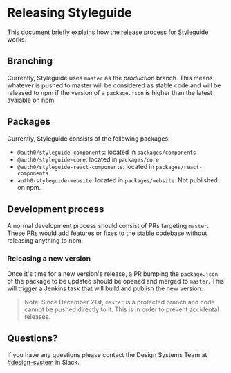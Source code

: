 # Releasing Styleguide

This document briefly explains how the release process for Styleguide works.

## Branching

Currently, Styleguide uses `master` as the *production* branch. This means whatever is pushed to master will be considered as stable code and will be released to npm if the version of a `package.json` is higher than the latest avaiable on npm.

## Packages

Currently, Styleguide consists of the following packages:

- `@auth0/styleguide-components`: located in `packages/components`
- `@auth0/styleguide-core`: located in `packages/core`
- `@auth0/styleguide-react-components`: located in `packages/react-components`
- `auth0-styleguide-website`: located in `packages/website`. Not published on npm.

## Development process

A normal development process should consist of PRs targeting `master`. These PRs would add features or fixes to the stable codebase without releasing anything to npm.

### Releasing a new version

Once it's time for a new version's release, a PR bumping the `package.json` of the package to be updated should be opened and merged to `master`. This will trigger a Jenkins task that will build and publish the new version.

> Note: Since December 21st, `master` is a protected branch and code cannot be pushed directly to it. This is in order to prevent accidental releases.

## Questions?

If you have any questions please contact the Design Systems Team at [#design-system](https://auth0.slack.com/messages/C5ZK0DD8X/) in Slack.
